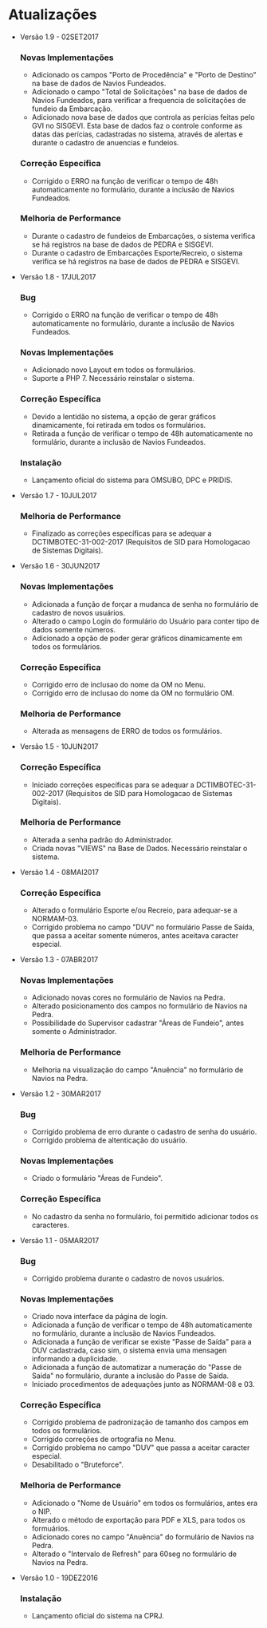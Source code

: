 <!DOCTYPE html>
   <h1>Atualizações</h1>   
    <ul>
        <li>Versão 1.9 - 02SET2017</li>
            <h3><p>Novas Implementações</p></h3>
                <ul>
                    <li> Adicionado os campos "Porto de Procedência" e "Porto de Destino" na base de dados de Navios Fundeados.</li>
                    <li> Adicionado o campo "Total de Solicitações" na base de dados de Navios Fundeados, para verificar a frequencia de solicitações de fundeio da Embarcação.</li>
                    <li> Adicionado nova base de dados que controla as perícias feitas pelo GVI no SISGEVI. Esta base de dados faz o controle conforme as datas das perícias, cadastradas no sistema, através de alertas e durante o cadastro de anuencias e fundeios.</li>
                </ul>
            <h3><p>Correção Específica</p></h3>
                <ul>
                    <li> Corrigido o ERRO na função de verificar o tempo de 48h automaticamente no formulário, durante a inclusão de Navios Fundeados.</li>
                </ul>
            <h3><p>Melhoria de Performance</p></h3>
                <ul>
                    <li> Durante o cadastro de fundeios de Embarcações, o sistema verifica se há registros na base de dados de PEDRA e SISGEVI.</li>
                    <li> Durante o cadastro de Embarcações Esporte/Recreio, o sistema verifica se há registros na base de dados de PEDRA e SISGEVI.</li>
                </ul>
    </ul>
    <ul>
        <li>Versão 1.8 - 17JUL2017</li>
            <h3><p>Bug</p></h3>
                <ul>
                    <li> Corrigido o ERRO na função de verificar o tempo de 48h automaticamente no formulário, durante a inclusão de Navios Fundeados.</li>
                </ul>
            <h3><p>Novas Implementações</p></h3>
                <ul>
                    <li> Adicionado novo Layout em todos os formulários.</li>
                    <li> Suporte a PHP 7. Necessário reinstalar o sistema.</li>
                </ul>
            <h3><p>Correção Específica</p></h3>
                <ul>
                    <li> Devido a lentidão no sistema, a opção de gerar gráficos dinamicamente, foi retirada em todos os formulários.</li>
                    <li> Retirada a função de verificar o tempo de 48h automaticamente no formulário, durante a inclusão de Navios Fundeados.</li>
                </ul>
            <h3><p>Instalação</p></h3>
    	    	<ul>
    	        	<li> Lançamento oficial do sistema para OMSUBO, DPC e PRIDIS.</li>
    	    	</ul>
    </ul>
    <ul>
        <li>Versão 1.7 - 10JUL2017</li>
             <h3><p>Melhoria de Performance</p></h3>
                <ul>
                    <li> Finalizado as correções específicas para se adequar a DCTIMBOTEC-31-002-2017 (Requisitos de SID para Homologacao de Sistemas Digitais).</li>
                </ul>
    </ul>
    <ul>
        <li>Versão 1.6 - 30JUN2017</li>
    	    <h3><p>Novas Implementações</p></h3>
    	            <ul>
    	                <li> Adicionada a função de forçar a mudanca de senha no formulário de cadastro de novos usuários.</li>
    	                <li> Alterado o campo Login do formulário do Usuário para conter tipo de dados somente números.</li>
    	                <li> Adicionado a opção de poder gerar gráficos dinamicamente em todos os formulários.</li>
    	            </ul>
        	<h3><p>Correção Específica</p></h3>
                <ul>
                    <li> Corrigido erro de inclusao do nome da OM no Menu.</li>
                    <li> Corrigido erro de inclusao do nome da OM no formulário OM.</li>
                </ul>
            <h3><p>Melhoria de Performance</p></h3>
                <ul>
                	<li> Alterada as mensagens de ERRO de todos os formulários.</li>
                </ul>
    </ul>
    <ul>
        <li>Versão 1.5 - 10JUN2017</li>
        	<h3><p>Correção Específica</p></h3>
                <ul>
                    <li> Iniciado correções específicas para se adequar a DCTIMBOTEC-31-002-2017 (Requisitos de SID para Homologacao de Sistemas Digitais).</li>
                </ul>
            <h3><p>Melhoria de Performance</p></h3>
                <ul>
                	<li> Alterada a senha padrão do Administrador.</li>
                	<li> Criada novas "VIEWS" na Base de Dados. Necessário reinstalar o sistema.</li>
                </ul>
    </ul>
    <ul>
        <li>Versão 1.4 - 08MAI2017</li>
            <h3><p>Correção Específica</p></h3>
                <ul>
                    <li> Alterado o formulário Esporte e/ou Recreio, para adequar-se a NORMAM-03.</li>
                    <li> Corrigido problema no campo "DUV" no formulário Passe de Saída, que passa a aceitar somente números, antes aceitava caracter especial.</li>
                </ul>
    </ul>
    <ul>
        <li>Versão 1.3 - 07ABR2017</li>
            <h3><p>Novas Implementações</p></h3>
                <ul>
                    <li> Adicionado novas cores no formulário de Navios na Pedra.</li>
                    <li> Alterado posicionamento dos campos no formulário de Navios na Pedra.</li>
                    <li> Possibilidade do Supervisor cadastrar "Áreas de Fundeio", antes somente o Administrador.</li>
                </ul>
            <h3><p>Melhoria de Performance</p></h3>
                <ul>
                    <li>Melhoria na visualização do campo "Anuência" no formulário de Navios na Pedra.</li>
                </ul>
        </ul>
    <ul>
        <li>Versão 1.2 - 30MAR2017</li>
            <h3><p>Bug</p></h3>
                <ul>
                    <li> Corrigido problema de erro durante o cadastro de senha do usuário.</li>
                    <li> Corrigido problema de altenticação do usuário.</li>
                </ul>
            <h3><p>Novas Implementações</p></h3>
                <ul>
                    <li> Criado o formulário "Áreas de Fundeio".</li>
                </ul>
            <h3><p>Correção Específica</p></h3>
                <ul>
                    <li> No cadastro da senha no formulário, foi permitido adicionar todos os caracteres.</li>
                </ul>
    </ul>
    <ul>
        <li>Versão 1.1 - 05MAR2017</li>
        	<h3><p>Bug</p></h3>
                <ul>
                    <li> Corrigido problema durante o cadastro de novos usuários.</li>
                </ul>
        	<h3><p>Novas Implementações</p></h3>
                <ul>
                    <li> Criado nova interface da página de login.</li>
                    <li> Adicionada a função de verificar o tempo de 48h automaticamente no formulário, durante a inclusão de Navios Fundeados.</li>
                    <li> Adicionada a função de verificar se existe "Passe de Saída" para a DUV cadastrada, caso sim, o sistema envia uma mensagen informando a duplicidade.</li>
                    <li> Adicionada a função de automatizar a numeração do "Passe de Saída" no formulário, durante a inclusão do Passe de Saída.</li>
                    <li> Iniciado procedimentos de adequações junto as NORMAM-08 e 03.</li>
                </ul>
            <h3><p>Correção Específica</p></h3>
                <ul>
                	<li> Corrigido problema de padronização de tamanho dos campos em todos os formulários.</li>
                    <li> Corrigido correções de ortografia no Menu.</li>
                    <li> Corrigido problema no campo "DUV" que passa a aceitar caracter especial.</li>
                    <li> Desabilitado o "Bruteforce".</li>
                </ul>
            <h3><p>Melhoria de Performance</p></h3>
                <ul>
                    <li> Adicionado o "Nome de Usuário" em todos os formulários, antes era o NIP.</li>
                    <li> Alterado o método de exportação para PDF e XLS, para todos os formuários.</li>
                    <li> Adicionado cores no campo "Anuência" do formulário de Navios na Pedra.</li>
                    <li> Alterado o "Intervalo de Refresh" para 60seg no formulário de Navios na Pedra.</li>
                </ul>
    </ul>
    <ul>
        <li>Versão 1.0 - 19DEZ2016</li>
            <h3><p>Instalação</p></h3>
    	    	<ul>
    	        	<li> Lançamento oficial do sistema na CPRJ.</li>
    	    	</ul>
    </ul>
</body>
</html>

